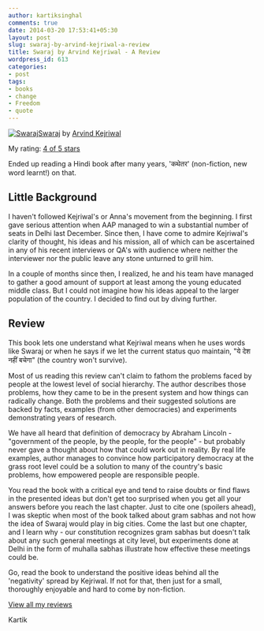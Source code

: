 ```yaml
---
author: kartiksinghal
comments: true
date: 2014-03-20 17:53:41+05:30
layout: post
slug: swaraj-by-arvind-kejriwal-a-review
title: Swaraj by Arvind Kejriwal - A Review
wordpress_id: 613
categories:
- post
tags:
- books
- change
- Freedom
- quote
---
```


[![Swaraj](https://d202m5krfqbpi5.cloudfront.net/books/1343292501m/15770887.jpg)](https://www.goodreads.com/book/show/15770887-swaraj)[Swaraj](https://www.goodreads.com/book/show/15770887-swaraj) by [Arvind Kejriwal](https://www.goodreads.com/author/show/6449854.Arvind_Kejriwal)

My rating: [4 of 5 stars](https://www.goodreads.com/review/show/876598869)

Ended up reading a Hindi book after many years, 'कथेतर' (non-fiction, new word learnt!) on that.


## Little Background


I haven't followed Kejriwal's or Anna's movement from the beginning. I first gave serious attention when AAP managed to win a substantial number of seats in Delhi last December. Since then, I have come to admire Kejriwal's clarity of thought, his ideas and his mission, all of which can be ascertained in any of his recent interviews or QA's with audience where neither the interviewer nor the public leave any stone unturned to grill him.

In a couple of months since then, I realized, he and his team have managed to gather a good amount of support at least among the young educated middle class. But I could not imagine how his ideas appeal to the larger population of the country. I decided to find out by diving further.


## Review


This book lets one understand what Kejriwal means when he uses words like Swaraj or when he says if we let the current status quo maintain, "ये देश नहीं बचेगा" (the country won't survive).

Most of us reading this review can't claim to fathom the problems faced by people at the lowest level of social hierarchy. The author describes those problems, how they came to be in the present system and how things can radically change. Both the problems and their suggested solutions are backed by facts, examples (from other democracies) and experiments demonstrating years of research.

We have all heard that definition of democracy by Abraham Lincoln - "government of the people, by the people, for the people" - but probably never gave a thought about how that could work out in reality. By real life examples, author manages to convince how participatory democracy at the grass root level could be a solution to many of the country's basic problems, how empowered people are responsible people.

You read the book with a critical eye and tend to raise doubts or find flaws in the presented ideas but don't get too surprised when you get all your answers before you reach the last chapter. Just to cite one (spoilers ahead), I was skeptic when most of the book talked about gram sabhas and not how the idea of Swaraj would play in big cities. Come the last but one chapter, and I learn why - our constitution recognizes gram sabhas but doesn't talk about any such general meetings at city level, but experiments done at Delhi in the form of muhalla sabhas illustrate how effective these meetings could be.

Go, read the book to understand the positive ideas behind all the 'negativity' spread by Kejriwal. If not for that, then just for a small, thoroughly enjoyable and hard to come by non-fiction.

[View all my reviews](https://www.goodreads.com/review/list/6520743-kartik-singhal)

Kartik
